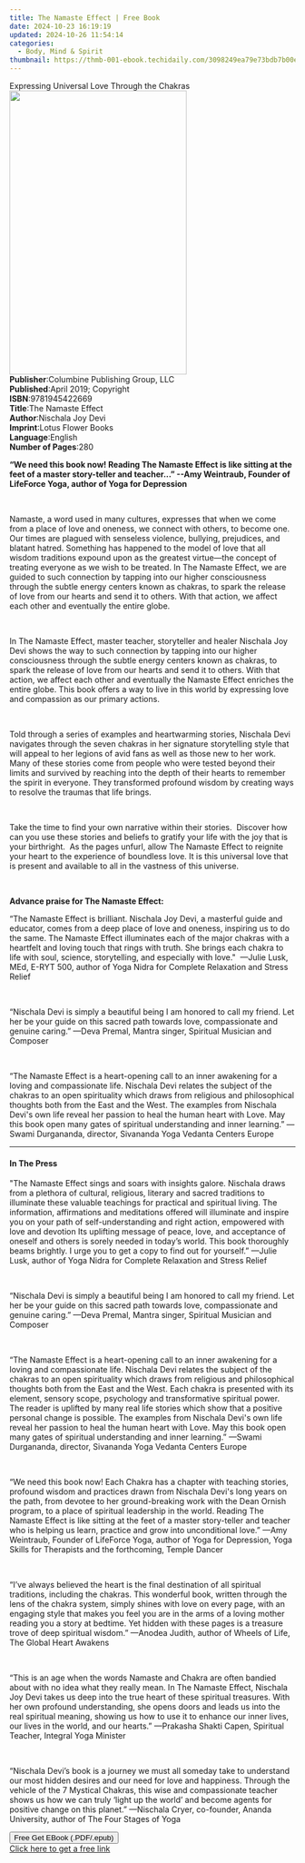 ```yaml
---
title: The Namaste Effect | Free Book
date: 2024-10-23 16:19:19
updated: 2024-10-26 11:54:14
categories:
  - Body, Mind & Spirit
thumbnail: https://thmb-001-ebook.techidaily.com/3098249ea79e73bdb7b00e330862e5d6d08c6a6348627280d0ee11b9b2c58795.jpg
---
```

<main id="book-container">
  <div class="flex flex-col">
    <div class="book-brief flex-1 py-6 px-4 sm:p-6 md:py-10 md:px-8">
      <!-- brief-->
      <div class="book-brief-main">
        Expressing Universal Love Through the Chakras
      </div>
    </div>
    <div
      class="book-meta-info flex-1 grid gap-4 col-start-1 col-end-3 row-start-1 sm:mb-6 sm:grid-cols-4 lg:gap-6 lg:col-start-2 lg:row-end-6 lg:row-span-6 lg:mb-0"
    >
      <div
        class="book-meta-info-left place-content-center mt-4 p-4 text-sm leading-6 col-start-2 col-span-2 dark:text-slate-400"
      >
        <img
          class="w-full h-500 object-cover rounded-lg sm:h-255 sm:col-span-2 lg:col-span-full"
          src="https://img-001-ebook.techidaily.com/9ee36f725604dc5543b980a8c8b4650b45c699dcef17afec837ede6bf1a604a8.jpg"
          alt=""
          width="312"
          height="500"
        />
      </div>
      <div
        class="book-meta-info-right mt-2 col-start-1 row-start-2 col-span-3 self-center"
      >
        <!-- meta data  -->
        <div class="flex flex-col px-4 md:px-8">
          <div class="flex-1">
            <strong>Publisher</strong>:<span class="px-2"
              >Columbine Publishing Group, LLC</span
            >
          </div>
          <div class="flex-1">
            <strong>Published</strong>:<span class="px-2"
              >April 2019; Copyright</span
            >
          </div>
          <div class="flex-1">
            <strong>ISBN</strong>:<span class="px-2">9781945422669</span>
          </div>
          <div class="flex-1">
            <strong>Title</strong>:<span class="px-2">The Namaste Effect</span>
          </div>
          <div class="flex-1">
            <strong>Author</strong>:<span class="px-2">Nischala Joy Devi</span>
          </div>
          <div class="flex-1">
            <strong>Imprint</strong>:<span class="px-2"
              >Lotus Flower Books</span
            >
          </div>
          <div class="flex-1">
            <strong>Language</strong>:<span class="px-2">English</span>
          </div>
          <div class="flex-1">
            <strong>Number of Pages</strong>:<span class="px-2">280</span>
          </div>
        </div>
      </div>
    </div>
    <div class="book-description flex-1 py-6 px-4 sm:p-6 md:py-10 md:px-8">
      <div class="book-description-main">
        <div accordion-content="" id="description">
          <p>
            <strong
              >“We need this book now! Reading The Namaste Effect is like
              sitting at the feet of a master story-teller and teacher...” --Amy
              Weintraub, Founder of LifeForce Yoga, author of Yoga for
              Depression</strong
            >
          </p>
          <p>&nbsp;</p>
          <p>
            Namaste, a word used in many cultures, expresses that when we come
            from a place of love and oneness, we connect with others, to become
            one. Our times are plagued with senseless violence, bullying,
            prejudices, and blatant hatred. Something has happened to the model
            of love that all wisdom traditions expound upon as the greatest
            virtue—the concept of treating everyone as we wish to be treated. In
            The Namaste Effect, we are guided to such connection by tapping into
            our higher consciousness through the subtle energy centers known as
            chakras, to spark the release of love from our hearts and send it to
            others. With that action, we affect each other and eventually the
            entire globe.
          </p>
          <p>&nbsp;</p>
          <p>
            In The Namaste Effect, master teacher, storyteller and healer
            Nischala Joy Devi shows the way to such connection by tapping into
            our higher consciousness through the subtle energy centers known as
            chakras, to spark the release of love from our hearts and send it to
            others. With that action, we affect each other and eventually the
            Namaste Effect enriches the entire globe. This book offers a way to
            live in this world by expressing love and compassion as our primary
            actions.
          </p>
          <p>&nbsp;</p>
          <p>
            Told through a series of examples and heartwarming stories, Nischala
            Devi navigates through the seven chakras in her signature
            storytelling style that will appeal to her legions of avid fans as
            well as those new to her work. Many of these stories come from
            people who were tested beyond their limits and survived by reaching
            into the depth of their hearts to remember the spirit in everyone.
            They transformed profound wisdom by creating ways to resolve the
            traumas that life brings.
          </p>
          <p>&nbsp;</p>
          <p>
            Take the time to find your own narrative within their stories.&nbsp;
            Discover how can you use these stories and beliefs to gratify your
            life with the joy that is your birthright.&nbsp; As the pages
            unfurl, allow The Namaste Effect to reignite your heart to the
            experience of boundless love. It is this universal love that is
            present and available to all in the vastness of this universe.&nbsp;
          </p>
          <p>&nbsp;</p>
          <p><strong>Advance praise for The Namaste Effect:</strong></p>
          <p>
            “The Namaste Effect is brilliant. Nischala Joy Devi, a masterful
            guide and educator, comes from a deep place of love and oneness,
            inspiring us to do the same. The Namaste Effect illuminates each of
            the major chakras with a heartfelt and loving touch that rings with
            truth. She brings each chakra to life with soul, science,
            storytelling, and especially with love."&nbsp; —Julie Lusk, MEd,
            E-RYT 500, author of Yoga Nidra for Complete Relaxation and Stress
            Relief
          </p>
          <p>&nbsp;</p>
          <p>
            “Nischala Devi is simply a beautiful being I am honored to call my
            friend. Let her be your guide on this sacred path towards love,
            compassionate and genuine caring.” —Deva Premal, Mantra singer,
            Spiritual Musician and Composer
          </p>
          <p>&nbsp;</p>
          <p>
            “The Namaste Effect is a heart-opening call to an inner awakening
            for a loving and compassionate life. Nischala Devi relates the
            subject of the chakras to an open spirituality which draws from
            religious and philosophical thoughts both from the East and the
            West. The examples from Nischala Devi's own life reveal her passion
            to heal the human heart with Love. May this book open many gates of
            spiritual understanding and inner learning.” —Swami Durgananda,
            director, Sivananda Yoga Vedanta Centers Europe
          </p>
        </div>
        <div class="accordion-fader"></div>
      </div>
    </div>
    <div class="book-excerpts flex-1 py-6 px-4 sm:p-6 md:py-10 md:px-8">
      <!-- excerpts-->
      <div class="book-excerpts-main">
        <hr />
        <h4 class="placeholder placeholder-heading">
          <span>In The Press</span>
        </h4>
        <p></p>
        <p>
          "The Namaste Effect sings and soars with insights galore. Nischala
          draws from a plethora of cultural, religious, literary and sacred
          traditions to illuminate these valuable teachings for practical and
          spiritual living. The information, affirmations and meditations
          offered will illuminate and inspire you on your path of
          self-understanding and right action, empowered with love and devotion
          Its uplifting message of peace, love, and acceptance of oneself and
          others is sorely needed in today’s world. This book thoroughly beams
          brightly. I urge you to get a copy to find out for yourself.” —Julie
          Lusk, author of Yoga Nidra for Complete Relaxation and Stress
          Relief&nbsp;
        </p>
        <p>&nbsp;</p>
        <p>
          “Nischala Devi is simply a beautiful being I am honored to call my
          friend. Let her be your guide on this sacred path towards love,
          compassionate and genuine caring.” —Deva Premal, Mantra singer,
          Spiritual Musician and Composer
        </p>
        <p>&nbsp;</p>
        <p>
          “The Namaste Effect is a heart-opening call to an inner awakening for
          a loving and compassionate life. Nischala Devi relates the subject of
          the chakras to an open spirituality which draws from religious and
          philosophical thoughts both from the East and the West. Each chakra is
          presented with its element, sensory scope, psychology and
          transformative spiritual power. The reader is uplifted by many real
          life stories which show that a positive personal change is possible.
          The examples from Nischala Devi's own life reveal her passion to heal
          the human heart with Love. May this book open many gates of spiritual
          understanding and inner learning.”&nbsp;—Swami Durgananda, director,
          Sivananda Yoga Vedanta Centers Europe
        </p>
        <p>&nbsp;</p>
        <p>
          “We need this book now! Each Chakra has a chapter with teaching
          stories, profound wisdom and practices drawn from Nischala Devi's long
          years on the path, from devotee to her ground-breaking work with the
          Dean Ornish program, to a place of spiritual leadership in the world.
          Reading&nbsp;The Namaste Effect&nbsp;is like sitting at the feet of a
          master story-teller and teacher who is helping us learn, practice and
          grow into unconditional love.” —Amy Weintraub, Founder of LifeForce
          Yoga, author of&nbsp;Yoga for Depression,&nbsp;Yoga Skills for
          Therapists&nbsp;and the forthcoming,&nbsp;Temple Dancer
        </p>
        <p>&nbsp;</p>
        <p>
          “I’ve always believed the heart is the final destination of all
          spiritual traditions, including the chakras. This wonderful book,
          written through the lens of the chakra system, simply shines with love
          on every page, with an engaging style that makes you feel you are in
          the arms of a loving mother reading you a story at bedtime. Yet hidden
          with these pages is a treasure trove of deep spiritual wisdom.”
          —Anodea Judith, author of Wheels of Life, The Global Heart Awakens
        </p>
        <p>&nbsp;</p>
        <p>
          “This is an age when the words Namaste and Chakra are often bandied
          about with no idea what they really mean. In The Namaste Effect,
          Nischala Joy Devi takes us deep into the true heart of these spiritual
          treasures. With her own profound understanding, she opens doors and
          leads us into the real spiritual meaning, showing us how to use it to
          enhance our inner lives, our lives in the world, and our hearts.”
          —Prakasha Shakti Capen, Spiritual Teacher, Integral Yoga Minister
        </p>
        <p>&nbsp;</p>
        <p>
          “Nischala Devi’s book is a journey we must all someday take to
          understand our most hidden desires and our need for love and
          happiness. Through the vehicle of the 7 Mystical Chakras, this wise
          and compassionate teacher shows us how we can truly ‘light up the
          world’ and become agents for positive change on this planet.”
          —Nischala Cryer, co-founder, Ananda University, author of The Four
          Stages of Yoga
        </p>
        <p></p>
      </div>
    </div>
    <div
      class="book-about-author flex-1 py-6 px-4 sm:p-6 md:py-10 md:px-8"
    ></div>
    <div class="book-free-get flex-1 py-6 px-4 sm:p-6 md:py-10 md:px-8">
      <button
        id="btn-free-get"
        class="bg-blue-500 hover:bg-blue-700 text-white font-bold py-2 px-4 rounded"
      >
        Free Get EBook (.PDF/.epub)
      </button>
      <div id="countdown-display" class="px-2 text-lg mt-2"></div>
      <a
        id="free-link"
        class="hidden bg-blue-500 hover:bg-blue-700 text-white font-bold py-2 px-4 rounded"
        href="https://www.ebooks.com/en-us/book/209873417/the-namaste-effect/nischala-joy-devi/"
        target="_blank"
        >Click here to get a free link</a
      >
    </div>
    <script>
      let countdownTime = 0;
      let countdownInterval = null;
      document
        .getElementById('btn-free-get')
        .addEventListener('click', startCountdown);
      function startCountdown() {
        countdownTime = new Date().getTime() + 60000 * 3;
        countdownInterval = setInterval(updateCountdown, 1000);
        document.getElementById('btn-free-get').disabled = true;
        document
          .getElementById('btn-free-get')
          .classList.add('bg-gray-500', 'cursor-not-allowed');
      }
      function updateCountdown() {
        let currentTime = new Date().getTime();
        let timeLeft = countdownTime - currentTime;
        let secondsLeft = Math.floor(timeLeft / 1000);
        document.getElementById('countdown-display').innerHTML =
          `Remaining time: ${secondsLeft} seconds.`;
        if (secondsLeft <= 0) {
          clearInterval(countdownInterval);
          document.getElementById('btn-free-get').classList.add('hidden');
          document.getElementById('free-link').classList.remove('hidden');
          document.getElementById('countdown-display').innerHTML = '';
        }
      }
    </script>
  </div>
</main>
